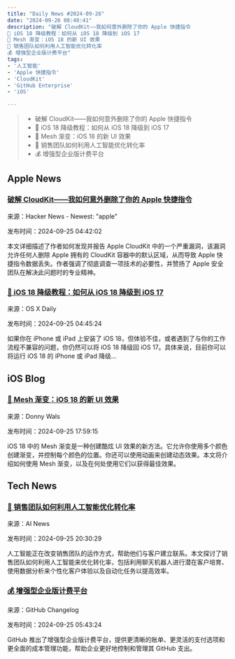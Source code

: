 ```yaml
---
title: "Daily News #2024-09-26"
date: "2024-09-26 08:40:41"
description: "破解 CloudKit——我如何意外删除了你的 Apple 快捷指令
🌟 iOS 18 降级教程：如何从 iOS 18 降级到 iOS 17
🎨 Mesh 渐变：iOS 18 的新 UI 效果
🤖 销售团队如何利用人工智能优化转化率
💰 增强型企业版计费平台"
tags: 
- '人工智能'
- 'Apple 快捷指令'
- 'CloudKit'
- 'GitHub Enterprise'
- 'iOS'

---
```


> - 破解 CloudKit——我如何意外删除了你的 Apple 快捷指令
> - 🌟 iOS 18 降级教程：如何从 iOS 18 降级到 iOS 17
> - 🎨 Mesh 渐变：iOS 18 的新 UI 效果
> - 🤖 销售团队如何利用人工智能优化转化率
> - 💰 增强型企业版计费平台

## Apple News

### [破解 CloudKit——我如何意外删除了你的 Apple 快捷指令](https://labs.detectify.com/writeups/hacking-cloudkit-how-i-accidentally-deleted-your-apple-shortcuts/)

来源：Hacker News - Newest: "apple"

发布时间：2024-09-25 04:42:02

本文详细描述了作者如何发现并报告 Apple CloudKit 中的一个严重漏洞，该漏洞允许任何人删除 Apple 拥有的 CloudKit 容器中的默认区域，从而导致 Apple 快捷指令数据丢失。作者强调了彻底调查一项技术的必要性，并赞扬了 Apple 安全团队在解决此问题时的专业精神。

### [🌟 iOS 18 降级教程：如何从 iOS 18 降级到 iOS 17](https://osxdaily.com/2024/09/24/how-downgrade-ios-18-to-ios-17/)

来源：OS X Daily

发布时间：2024-09-25 04:45:24

如果你在 iPhone 或 iPad 上安装了 iOS 18，但体验不佳，或者遇到了与你的工作流程不兼容的问题，你仍然可以将 iOS 18 降级回 iOS 17。具体来说，目前你可以将运行 iOS 18 的 iPhone 或 iPad 降级...

## iOS Blog

### [🎨 Mesh 渐变：iOS 18 的新 UI 效果](https://www.donnywals.com/getting-started-with-mesh-gradients-on-ios-18/)

来源：Donny Wals

发布时间：2024-09-25 17:59:15

iOS 18 中的 Mesh 渐变是一种创建酷炫 UI 效果的新方法。它允许你使用多个颜色创建渐变，并控制每个颜色的位置。你还可以使用动画来创建动态效果。本文将介绍如何使用 Mesh 渐变，以及在何处使用它们以获得最佳效果。

## Tech News

### [🤖 销售团队如何利用人工智能优化转化率](https://www.artificialintelligence-news.com/news/how-sales-teams-can-use-ai-today-to-optimise-conversions/?utm_source=rss&utm_medium=rss&utm_campaign=how-sales-teams-can-use-ai-today-to-optimise-conversions)

来源：AI News

发布时间：2024-09-25 20:30:29

人工智能正在改变销售团队的运作方式，帮助他们与客户建立联系。本文探讨了销售团队如何利用人工智能来优化转化率，包括利用聊天机器人进行潜在客户培育、使用数据分析来个性化客户体验以及自动化任务以提高效率。

### [💰 增强型企业版计费平台](https://github.blog/changelog/2024-09-24-enhanced-billing-platform-for-enterprises)

来源：GitHub Changelog

发布时间：2024-09-25 05:43:24

GitHub 推出了增强型企业版计费平台，提供更清晰的账单、更灵活的支付选项和更全面的成本管理功能，帮助企业更好地控制和管理其 GitHub 支出。
